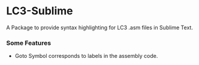 # LC3-Sublime

A Package to provide syntax highlighting for LC3 .asm files in Sublime Text.
  

### Some Features

* Goto Symbol corresponds to labels in the assembly code.